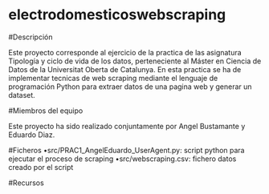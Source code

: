 # electrodomesticoswebscraping


#Descripción

Este proyecto corresponde al ejercicio de la practica de las asignatura Tipología y ciclo de vida de los datos, perteneciente al Máster en Ciencia de Datos de la Universitat Oberta de Catalunya. En esta practica se ha de implementar tecnicas de web scraping mediante el lenguaje de programación Python para extraer datos de una pagina web y generar un dataset.


#Miembros del equipo

Este proyecto ha sido realizado conjuntamente por Angel Bustamante y Eduardo Diaz.


#Ficheros
•src/PRAC1_AngelEduardo_UserAgent.py: script python para ejecutar el proceso de scraping 
•src/webscraping.csv: fichero datos creado por el script


#Recursos
